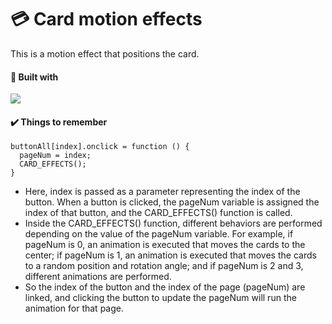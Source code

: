 # 💳 Card motion effects
This is a motion effect that positions the card.

#### 🧸 Built with
<img src="https://img.shields.io/badge/green%20sock-88CE02?style=for-the-badge&logo=greensock&logoColor=white">

#### ✔️ Things to remember
```
buttonAll[index].onclick = function () {
  pageNum = index;
  CARD_EFFECTS();
}
```
* Here, index is passed as a parameter representing the index of the button. When a button is clicked, the pageNum variable is assigned the index of that button, and the CARD_EFFECTS() function is called.
* Inside the CARD_EFFECTS() function, different behaviors are performed depending on the value of the pageNum variable. For example, if pageNum is 0, an animation is executed that moves the cards to the center; if pageNum is 1, an animation is executed that moves the cards to a random position and rotation angle; and if pageNum is 2 and 3, different animations are performed.
* So the index of the button and the index of the page (pageNum) are linked, and clicking the button to update the pageNum will run the animation for that page.

